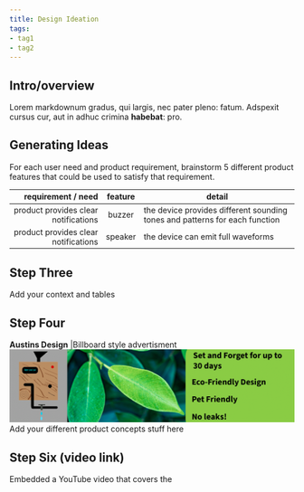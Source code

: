 ```yaml
---
title: Design Ideation
tags:
- tag1
- tag2
---
```


## Intro/overview

Lorem markdownum gradus, qui largis, nec pater pleno: fatum. Adspexit cursus
cur, aut in adhuc crimina **habebat**: pro.

## Generating Ideas

For each user need and product requirement, brainstorm 5 different product features that could be used to satisfy that requirement.

|                   requirement / need |             feature              | detail                                                                      |
| -----------------------------------: | :------------------------------: | --------------------------------------------------------------------------- |
| product provides clear notifications |              buzzer              | the device provides different sounding tones and patterns for each function |
| product provides clear notifications |             speaker              | the device can emit full waveforms                                          |

## Step Three

Add your context and tables

## Step Four
**Austins Design**
|Billboard style advertisment 
![Austins Design Ideation](austinbilboard-1.png)
Add your different product concepts stuff here

## Step Six (video link)
Embedded a YouTube video that covers the 
